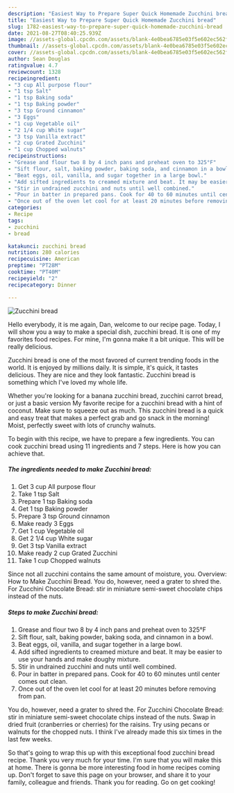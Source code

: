 ```yaml
---
description: "Easiest Way to Prepare Super Quick Homemade Zucchini bread"
title: "Easiest Way to Prepare Super Quick Homemade Zucchini bread"
slug: 1782-easiest-way-to-prepare-super-quick-homemade-zucchini-bread
date: 2021-08-27T08:40:25.939Z
image: //assets-global.cpcdn.com/assets/blank-4e0bea6785e03f5e602ec562f230caae08da540cada707380b4fe1bbebba43da.png
thumbnail: //assets-global.cpcdn.com/assets/blank-4e0bea6785e03f5e602ec562f230caae08da540cada707380b4fe1bbebba43da.png
cover: //assets-global.cpcdn.com/assets/blank-4e0bea6785e03f5e602ec562f230caae08da540cada707380b4fe1bbebba43da.png
author: Sean Douglas
ratingvalue: 4.7
reviewcount: 1328
recipeingredient:
- "3 cup All purpose flour"
- "1 tsp Salt"
- "1 tsp Baking soda"
- "1 tsp Baking powder"
- "3 tsp Ground cinnamon"
- "3 Eggs"
- "1 cup Vegetable oil"
- "2 1/4 cup White sugar"
- "3 tsp Vanilla extract"
- "2 cup Grated Zucchini"
- "1 cup Chopped walnuts"
recipeinstructions:
- "Grease and flour two 8 by 4 inch pans and preheat oven to 325°F"
- "Sift flour, salt, baking powder, baking soda, and cinnamon in a bowl."
- "Beat eggs, oil, vanilla, and sugar together in a large bowl."
- "Add sifted ingredients to creamed mixture and beat. It may be easier to use your hands and make doughy mixture."
- "Stir in undrained zucchini and nuts until well combined."
- "Pour in batter in prepared pans. Cook for 40 to 60 minutes until center comes out clean."
- "Once out of the oven let cool for at least 20 minutes before removing from pan."
categories:
- Recipe
tags:
- zucchini
- bread

katakunci: zucchini bread 
nutrition: 280 calories
recipecuisine: American
preptime: "PT28M"
cooktime: "PT40M"
recipeyield: "2"
recipecategory: Dinner

---
```



![Zucchini bread](//assets-global.cpcdn.com/assets/blank-4e0bea6785e03f5e602ec562f230caae08da540cada707380b4fe1bbebba43da.png)

Hello everybody, it is me again, Dan, welcome to our recipe page. Today, I will show you a way to make a special dish, zucchini bread. It is one of my favorites food recipes. For mine, I'm gonna make it a bit unique. This will be really delicious.

Zucchini bread is one of the most favored of current trending foods in the world. It is enjoyed by millions daily. It is simple, it's quick, it tastes delicious. They are nice and they look fantastic. Zucchini bread is something which I've loved my whole life.

Whether you&#39;re looking for a banana zucchini bread, zucchini carrot bread, or just a basic version My favorite recipe for a zucchini bread with a hint of coconut. Make sure to squeeze out as much. This zucchini bread is a quick and easy treat that makes a perfect grab and go snack in the morning! Moist, perfectly sweet with lots of crunchy walnuts.


To begin with this recipe, we have to prepare a few ingredients. You can cook zucchini bread using 11 ingredients and 7 steps. Here is how you can achieve that.

<!--inarticleads1-->

##### The ingredients needed to make Zucchini bread:

1. Get 3 cup All purpose flour
1. Take 1 tsp Salt
1. Prepare 1 tsp Baking soda
1. Get 1 tsp Baking powder
1. Prepare 3 tsp Ground cinnamon
1. Make ready 3 Eggs
1. Get 1 cup Vegetable oil
1. Get 2 1/4 cup White sugar
1. Get 3 tsp Vanilla extract
1. Make ready 2 cup Grated Zucchini
1. Take 1 cup Chopped walnuts


Since not all zucchini contains the same amount of moisture, you. Overview: How to Make Zucchini Bread. You do, however, need a grater to shred the. For Zucchini Chocolate Bread: stir in miniature semi-sweet chocolate chips instead of the nuts. 

<!--inarticleads2-->

##### Steps to make Zucchini bread:

1. Grease and flour two 8 by 4 inch pans and preheat oven to 325°F
1. Sift flour, salt, baking powder, baking soda, and cinnamon in a bowl.
1. Beat eggs, oil, vanilla, and sugar together in a large bowl.
1. Add sifted ingredients to creamed mixture and beat. It may be easier to use your hands and make doughy mixture.
1. Stir in undrained zucchini and nuts until well combined.
1. Pour in batter in prepared pans. Cook for 40 to 60 minutes until center comes out clean.
1. Once out of the oven let cool for at least 20 minutes before removing from pan.


You do, however, need a grater to shred the. For Zucchini Chocolate Bread: stir in miniature semi-sweet chocolate chips instead of the nuts. Swap in dried fruit (cranberries or cherries) for the raisins. Try using pecans or walnuts for the chopped nuts. I think I&#39;ve already made this six times in the last few weeks. 

So that's going to wrap this up with this exceptional food zucchini bread recipe. Thank you very much for your time. I'm sure that you will make this at home. There is gonna be more interesting food in home recipes coming up. Don't forget to save this page on your browser, and share it to your family, colleague and friends. Thank you for reading. Go on get cooking!
